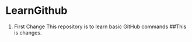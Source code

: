 # LearnGithub
<!-- This repository is to learn basic GitHub commands -->

1. First Change
This repository is to learn basic GitHub commands
##This is changes.
